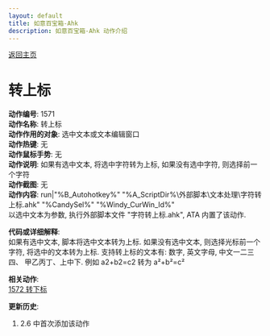 ```yaml
---
layout: default
title: 如意百宝箱-Ahk
description: 如意百宝箱-Ahk 动作介绍
---
```

<link rel="stylesheet" href="../actions/css/atom-one-light.min.css">
<script src="../actions/js/highlight.min.js"></script>
<script>hljs.highlightAll();</script>

[返回主页](../index.md)

# [](#header-2) 转上标

**动作编号**: 1571  
**动作名称**: 转上标  
**动作作用的对象**: 选中文本或文本编辑窗口  
**动作热键**: 无  
**动作鼠标手势**: 无  
**动作说明**: 如果有选中文本, 将选中字符转为上标, 如果没有选中字符, 则选择前一个字符  
**动作截图**: 无   
**动作内容**: run|"%B_Autohotkey%" "%A_ScriptDir%\外部脚本\文本处理\字符转上标.ahk" "%CandySel%" "%Windy_CurWin_Id%"  
以选中文本为参数, 执行外部脚本文件 "字符转上标.ahk", ATA 内置了该动作.   

**代码或详细解释**:  
如果有选中文本, 脚本将选中文本转为上标. 如果没有选中文本, 则选择光标前一个字符, 将选中的文本转为上标. 支持转上标的文本有: 数字, 英文字母, 中文一二三四、 甲乙丙丁、上中下. 例如 a2+b2=c2  转为 a²+b²=c²  

**相关动作**:  
[1572 转下标](1572.md)

**更新历史**:  
1. 2.6 中首次添加该动作
